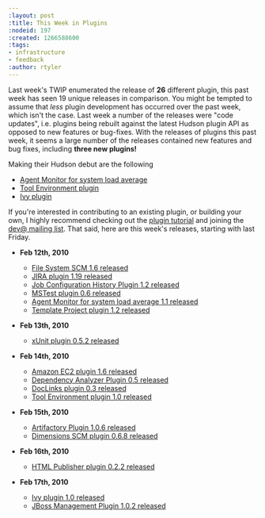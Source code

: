 ```yaml
---
:layout: post
:title: This Week in Plugins
:nodeid: 197
:created: 1266588600
:tags:
- infrastructure
- feedback
:author: rtyler
---
```

Last week's TWIP enumerated the release of **26** different plugin, this past week has seen 19 unique releases in comparison. You might be tempted to assume that *less* plugin development has occurred over the past week, which isn't the case. Last week a number of the releases were "code updates", i.e. plugins being rebuilt against the latest Hudson plugin API as opposed to new features or bug-fixes. With the releases of plugins this past week, it seems a large number of the releases contained new features and bug fixes, including **three new plugins!**

Making their Hudson debut are the following

* [Agent Monitor for system load average](https://plugins.jenkins.io/systemloadaverage-monitor)
* [Tool Environment plugin](https://plugins.jenkins.io/toolenv)
* [Ivy plugin](https://plugins.jenkins.io/ivy)

If you're interested in contributing to an existing plugin, or building your own, I highly recommend checking out the [plugin tutorial](https://wiki.jenkins.io/display/JENKINS/Plugin+tutorial) and joining the [dev@ mailing list](https://hudson.dev.java.net/servlets/ProjectMailingListList). That said, here are this week's releases, starting with last Friday.



* **Feb 12th, 2010**
  * [File System SCM 1.6 released](https://plugins.jenkins.io/filesystem_scm)
  * [JIRA plugin 1.19 released](https://plugins.jenkins.io/jira)
  * [Job Configuration History Plugin 1.2 released](https://plugins.jenkins.io/jobconfighistory)
  * [MSTest plugin 0.6 released](https://plugins.jenkins.io/mstest)
  * [Agent Monitor for system load average 1.1 released](https://plugins.jenkins.io/systemloadaverage-monitor)
  * [Template Project plugin 1.2 released](https://plugins.jenkins.io/template-project)

* **Feb 13th, 2010**
  * [xUnit plugin 0.5.2 released](https://plugins.jenkins.io/xunit)

* **Feb 14th, 2010**
  * [Amazon EC2 plugin 1.6 released](https://plugins.jenkins.io/ec2)
  * [Dependency Analyzer Plugin 0.5 released](https://plugins.jenkins.io/dependencyanalyzer)
  * [DocLinks plugin 0.3 released](https://plugins.jenkins.io/doclinks)
  * [Tool Environment plugin 1.0 released](https://plugins.jenkins.io/toolenv)

* **Feb 15th, 2010**
  * [Artifactory Plugin 1.0.6 released](https://plugins.jenkins.io/artifactory)
  * [Dimensions SCM plugin 0.6.8 released](https://plugins.jenkins.io/dimensions)

* **Feb 16th, 2010**
  * [HTML Publisher plugin 0.2.2 released](https://plugins.jenkins.io/htmlpublisher)

* **Feb 17th, 2010**
  * [Ivy plugin 1.0 released](https://plugins.jenkins.io/ivy)
  * [JBoss Management Plugin 1.0.2 released](https://plugins.jenkins.io/jboss)
<!--break-->
